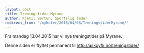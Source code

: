 ```yaml
---
layout: post
title: Treningstider Myrane
author: Kjetil Sørtun, Sportslig leder
redirect_from: "/nyheter/2015/04/08/TreningstiderMyrane/"
---
```


Fra mandag 13.04.2015 har vi nye treningstider på Myrane.

Denne siden er flyttet permanent til <http://askoyfk.no/treningstider/>
